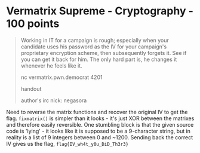 # Vermatrix Supreme - Cryptography - 100 points

> Working in IT for a campaign is rough; especially when your candidate uses his password as the IV for your campaign's proprietary encryption scheme, then subsequently forgets it. See if you can get it back for him. The only hard part is, he changes it whenever he feels like it.
>
> nc vermatrix.pwn.democrat 4201
>
> handout
>
> author's irc nick: negasora

Need to reverse the matrix functions and recover the original IV to get the flag. `fixmatrix()` is simpler than it looks - it's just XOR between the matrixes and therefore easily reversible. One stumbling block is that the given source code is 'lying' - it looks like it is supposed to be a 9-character string, but in reality is a list of 9 integers between 0 and ~1200. Sending back the correct IV gives us the flag, `flag{IV_wh4t_y0u_DiD_Th3r3}`
